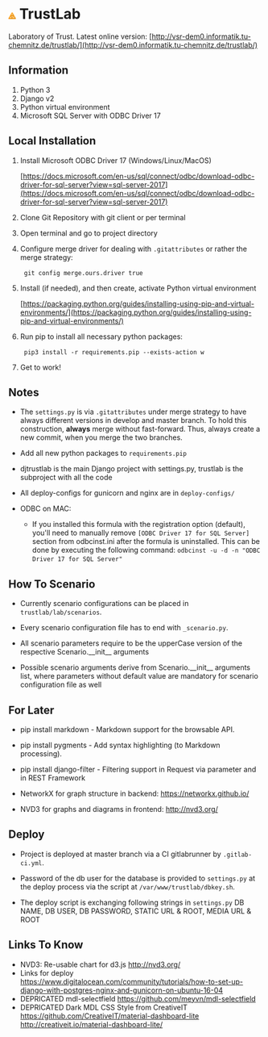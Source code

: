 # <img src="/logos/atlas_orange.svg" alt="aTLAS orange" width="3%" height="3%"> TrustLab

Laboratory of Trust. Latest online version: [http://vsr-dem0.informatik.tu-chemnitz.de/trustlab/](http://vsr-dem0.informatik.tu-chemnitz.de/trustlab/)

## Information
1. Python 3
2. Django v2
3. Python virtual environment
4. Microsoft SQL Server with ODBC Driver 17

## Local Installation
1. Install Microsoft ODBC Driver 17 (Windows/Linux/MacOS)

	[https://docs.microsoft.com/en-us/sql/connect/odbc/download-odbc-driver-for-sql-server?view=sql-server-2017](https://docs.microsoft.com/en-us/sql/connect/odbc/download-odbc-driver-for-sql-server?view=sql-server-2017)
2. Clone Git Repository with git client or per terminal
3. Open terminal and go to project directory
4. Configure merge driver for dealing with ``.gitattributes`` or rather the merge strategy:

        git config merge.ours.driver true

5. Install (if needed), and then create, activate Python virtual environment

    [https://packaging.python.org/guides/installing-using-pip-and-virtual-environments/](https://packaging.python.org/guides/installing-using-pip-and-virtual-environments/)

6. Run pip to install all necessary python packages:

        pip3 install -r requirements.pip --exists-action w

7. Get to work! 

## Notes

- The ``settings.py`` is via ``.gitattributes`` under merge strategy to have always different versions in develop and master branch. To hold this construction, **always** merge without fast-forward. Thus, always create a new commit, when you merge the two branches.

- Add all new python packages to ``requirements.pip`` 

- djtrustlab is the main Django project with settings.py, trustlab is the subproject with all the code

- All deploy-configs for gunicorn and nginx are in ``deploy-configs/``

- ODBC on MAC:
    - If you installed this formula with the registration option (default), you'll
        need to manually remove ``[ODBC Driver 17 for SQL Server]`` section from
        odbcinst.ini after the formula is uninstalled. This can be done by executing
        the following command:
            ``odbcinst -u -d -n "ODBC Driver 17 for SQL Server"``

## How To Scenario

- Currently scenario configurations can be placed in ``trustlab/lab/scenarios``.

- Every scenario configuration file has to end with ``_scenario.py``.

- All scenario parameters require to be the upperCase version of the respective Scenario.\_\_init\_\_ arguments

- Possible scenario arguments derive from Scenario.\_\_init\_\_ arguments list, where parameters without default value are mandatory for scenario configuration file as well

## For Later

- pip install markdown \- Markdown support for the browsable API.

- pip install pygments \- Add syntax highlighting (to Markdown processing).

- pip install django-filter \- Filtering support in Request via parameter and in REST Framework

- NetworkX for graph structure in backend: https://networkx.github.io/

- NVD3 for graphs and diagrams in frontend: http://nvd3.org/

## Deploy

- Project is deployed at master branch via a CI gitlabrunner by ``.gitlab-ci.yml``.

- Password of the db user for the database is provided to ``settings.py`` at the deploy process via the script at ``/var/www/trustlab/dbkey.sh``.

- The deploy script is exchanging following strings in ``settings.py``
DB NAME, DB USER, DB PASSWORD, STATIC URL & ROOT, MEDIA URL & ROOT

## Links To Know

* NVD3: Re-usable chart for d3.js http://nvd3.org/
* Links for deploy
https://www.digitalocean.com/community/tutorials/how-to-set-up-django-with-postgres-nginx-and-gunicorn-on-ubuntu-16-04
* DEPRICATED mdl-selectfield https://github.com/meyvn/mdl-selectfield
* DEPRICATED Dark MDL CSS Style from CreativeIT https://github.com/CreativeIT/material-dashboard-lite http://creativeit.io/material-dashboard-lite/



<!-- Identifiers, in alphabetical order -->
[atlas-logo-orange]: /logos/atlas_orange.svg


